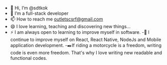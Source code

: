 - 👋 Hi, I’m @sdtkok
- 🌱 I’m a full-stack developer
- 📫 How to reach me outletscsrf@gmail.com
- 😄 I love learning, teaching and discovering new things...
- ⚡ I am always open to learning to improve myself in software.
-📖 I continue to improve myself on React, React Native, NodeJs and Mobile application development.
-✒️If riding a motorcycle is a freedom, writing code is even more freedom. That's why I love writing new readable and functional codes.

 
